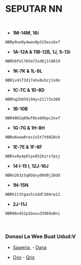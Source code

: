 # SEPUTAR NN

<br>

- **1M-14M, 16i**
```bash
NBRp9uo0y4wav0p315ezs6xf
```
- **1A-12A & 11B-12B, 1J, 1i-13i**
```sh
NBRh8fol765m72xd6j1t8819
```
- **1K-7K & 1L-8L**
```bash
NBRiv4173d17ahu8u5zj1s0o
```
- **1C-7C & 1D-8D**
```sh
NBRhq2h859j94yv21l73x308
```
- **1B-10B**
```bash
NBR4082q09wf8oxb6kpc2nxf
```
- **1G-7G & 1H-8H**
```sh
NBRo6oow0rex1s5t7t6028cb
```
- **1E-7E & 1F-8F**
```bash
NBRxv0y4p6lpv052kzrs7pzj
```
- **14 I-15 I, 12J-16J**
```sh
NBRo263z5q6bbxy09d9j28dd
```
- **1N-15N**
```bash
NBRhit3tgas5s1ddl504rw12
```
- **2J-11J**
```sh
NBR06x452p1boxu33969o0ni
```
<br>


### Donasi La Wee Buat Udud:V
- [Saweria](https://saweria.co/IyansMD), - [Dana](https://telegra.ph/file/0180a2ffaa5b0e38190da.jpg)

- [Ovo](https://telegra.ph/file/c1c731ade61ffb6259b2a.jpg) - [Qris](https://telegra.ph/file/370d9f88d52a546c0064e.jpg)

